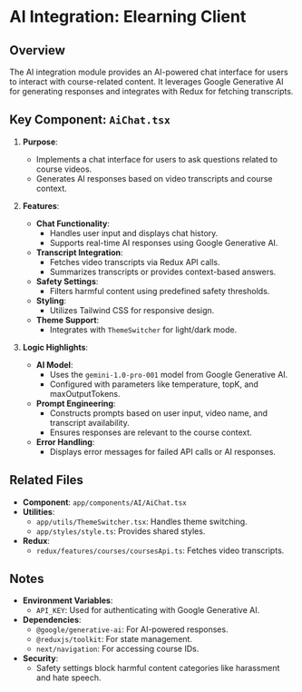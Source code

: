 # AI Integration: Elearning Client

## Overview
The AI integration module provides an AI-powered chat interface for users to interact with course-related content. It leverages Google Generative AI for generating responses and integrates with Redux for fetching transcripts.

## Key Component: `AiChat.tsx`
1. **Purpose**:
   - Implements a chat interface for users to ask questions related to course videos.
   - Generates AI responses based on video transcripts and course context.

2. **Features**:
   - **Chat Functionality**:
     - Handles user input and displays chat history.
     - Supports real-time AI responses using Google Generative AI.
   - **Transcript Integration**:
     - Fetches video transcripts via Redux API calls.
     - Summarizes transcripts or provides context-based answers.
   - **Safety Settings**:
     - Filters harmful content using predefined safety thresholds.
   - **Styling**:
     - Utilizes Tailwind CSS for responsive design.
   - **Theme Support**:
     - Integrates with `ThemeSwitcher` for light/dark mode.

3. **Logic Highlights**:
   - **AI Model**:
     - Uses the `gemini-1.0-pro-001` model from Google Generative AI.
     - Configured with parameters like temperature, topK, and maxOutputTokens.
   - **Prompt Engineering**:
     - Constructs prompts based on user input, video name, and transcript availability.
     - Ensures responses are relevant to the course context.
   - **Error Handling**:
     - Displays error messages for failed API calls or AI responses.

## Related Files
- **Component**: `app/components/AI/AiChat.tsx`
- **Utilities**:
  - `app/utils/ThemeSwitcher.tsx`: Handles theme switching.
  - `app/styles/style.ts`: Provides shared styles.
- **Redux**:
  - `redux/features/courses/coursesApi.ts`: Fetches video transcripts.

## Notes
- **Environment Variables**:
  - `API_KEY`: Used for authenticating with Google Generative AI.
- **Dependencies**:
  - `@google/generative-ai`: For AI-powered responses.
  - `@reduxjs/toolkit`: For state management.
  - `next/navigation`: For accessing course IDs.
- **Security**:
  - Safety settings block harmful content categories like harassment and hate speech.

